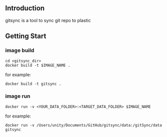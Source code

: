 ## Introduction

gitsync is a tool to sync git repo to plastic

## Getting Start

### image build


```
cd <gitsync_dir>
docker build -t $IMAGE_NAME .
```
for example:
```
docker build -t gitsync .
```
### image run

```
docker run -v <YOUR_DATA_FOLDER>:<TARGET_DATA_FOLDER> $IMAGE_NAME
```
for example:
```
docker run -v /Users/unity/Documents/GitHub/gitsync/data:/gitSync/data gitsync
```